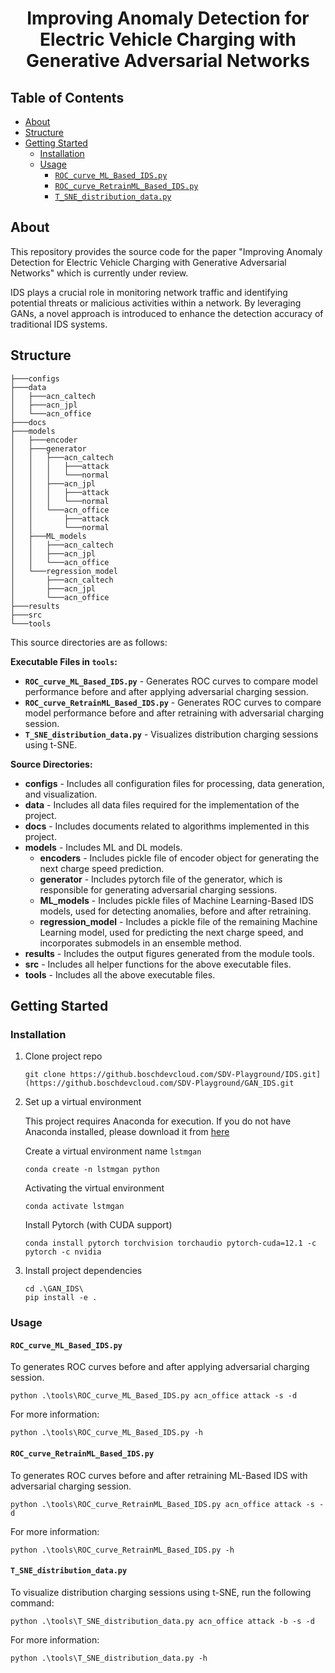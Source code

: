 # <div align="center">Improving Anomaly Detection for Electric Vehicle Charging with Generative Adversarial Networks</div>

## Table of Contents

- [About](#about)
- [Structure](#structure)
- [Getting Started](#getting-started)
  - [Installation](#installation)
  - [Usage](#usage)
    - [`ROC_curve_ML_Based_IDS.py`](#roc_curve_ml_based_idspy)
    - [`ROC_curve_RetrainML_Based_IDS.py`](#roc_curve_retrainml_based_idspy)
    - [`T_SNE_distribution_data.py`](#t_sne_distribution_datapy)
   

## About

This repository provides the source code for the paper "Improving Anomaly Detection for Electric Vehicle Charging with Generative Adversarial Networks" which is currently under review.

IDS plays a crucial role in monitoring network traffic and identifying potential threats or malicious activities within a network. By leveraging GANs, a novel approach is introduced to enhance the detection accuracy of traditional IDS systems.

## Structure

```structure
├───configs
├───data
│   ├───acn_caltech
│   ├───acn_jpl
│   └───acn_office
├───docs
├───models
│   ├───encoder
│   ├───generator
│   │   ├───acn_caltech
│   │   │   ├───attack
│   │   │   └───normal
│   │   ├───acn_jpl
│   │   │   ├───attack
│   │   │   └───normal
│   │   └───acn_office
│   │       ├───attack
│   │       └───normal
│   ├───ML_models
│   │   ├───acn_caltech
│   │   ├───acn_jpl
│   │   └───acn_office
│   └───regression_model
│       ├───acn_caltech
│       ├───acn_jpl
│       └───acn_office
├───results
├───src
└───tools
```

This source directories are as follows:

**Executable Files in `tools`:**

- **`ROC_curve_ML_Based_IDS.py`** - Generates ROC curves to compare model performance before and after applying adversarial charging session.
- **`ROC_curve_RetrainML_Based_IDS.py`** - Generates ROC curves to compare model performance before and after retraining with adversarial charging session.
- **`T_SNE_distribution_data.py`** - Visualizes distribution charging sessions using t-SNE. 

**Source Directories:**

- **configs** - Includes all configuration files for processing, data generation, and visualization.
- **data** - Includes all data files required for the implementation of the project.
- **docs** - Includes documents related to algorithms implemented in this project.
- **models** - Includes ML and DL models. 
    - **encoders** - Includes pickle file of encoder object for generating the next charge speed prediction.
    - **generator** - Includes pytorch file of the generator, which is responsible for generating adversarial charging sessions.
    - **ML_models** - Includes pickle files of Machine Learning-Based IDS models, used for detecting anomalies, before and after retraining.
    - **regression_model** - Includes a pickle file of the remaining Machine Learning model, used for predicting the next charge speed, and incorporates submodels in an ensemble method.
- **results** - Includes the output figures generated from the module tools.
- **src** - Includes all helper functions for the above executable files.
- **tools** - Includes all the above executable files.

## Getting Started

### Installation

1. Clone project repo

    ```
    git clone https://github.boschdevcloud.com/SDV-Playground/IDS.git](https://github.boschdevcloud.com/SDV-Playground/GAN_IDS.git
    ```

2. Set up a virtual environment
    
    This project requires Anaconda for execution. If you do not have Anaconda installed, please download it from [here](https://docs.anaconda.com/anaconda/install/)
    
    Create a virtual environment name `lstmgan`

    ``` 
    conda create -n lstmgan python
    ```

    Activating the virtual environment

    ```
    conda activate lstmgan
    ```

    Install Pytorch (with CUDA support) 
    
     ```
    conda install pytorch torchvision torchaudio pytorch-cuda=12.1 -c pytorch -c nvidia
    ```
 
3. Install project dependencies

    ```
    cd .\GAN_IDS\  
    pip install -e .
    ```

### Usage

#### `ROC_curve_ML_Based_IDS.py`

To generates ROC curves before and after applying adversarial charging session.

```
python .\tools\ROC_curve_ML_Based_IDS.py acn_office attack -s -d
```

For more information:

```
python .\tools\ROC_curve_ML_Based_IDS.py -h
```

#### `ROC_curve_RetrainML_Based_IDS.py`

To generates ROC curves before and after retraining ML-Based IDS with adversarial charging session.

```
python .\tools\ROC_curve_RetrainML_Based_IDS.py acn_office attack -s -d
```

For more information:

```
python .\tools\ROC_curve_RetrainML_Based_IDS.py -h
```

#### `T_SNE_distribution_data.py`

To visualize distribution charging sessions using t-SNE, run the following command:

```
python .\tools\T_SNE_distribution_data.py acn_office attack -b -s -d
```

For more information:

```predict help
python .\tools\T_SNE_distribution_data.py -h
```
